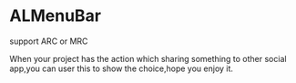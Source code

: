 ALMenuBar
=========
support ARC or MRC

When your project has the action which sharing something to other social app,you can user this to show the choice,hope you
enjoy it.
